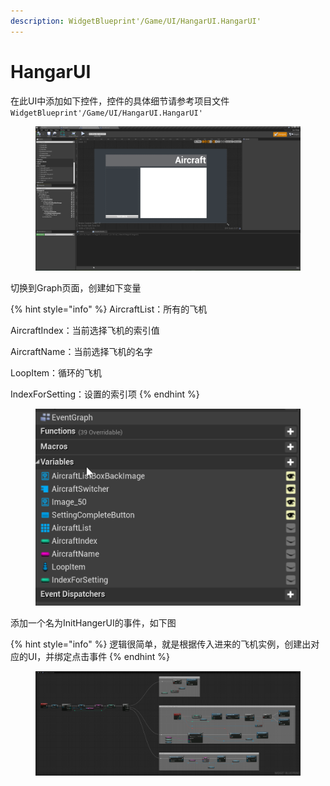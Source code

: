 ```yaml
---
description: WidgetBlueprint'/Game/UI/HangarUI.HangarUI'
---
```


# HangarUI

在此UI中添加如下控件，控件的具体细节请参考项目文件`WidgetBlueprint'/Game/UI/HangarUI.HangarUI'`

<div data-full-width="false">

<figure><img src="../../../.gitbook/assets/image (256).png" alt=""><figcaption></figcaption></figure>

</div>

切换到Graph页面，创建如下变量

{% hint style="info" %}
AircraftList：所有的飞机

AircraftIndex：当前选择飞机的索引值

AircraftName：当前选择飞机的名字

LoopItem：循环的飞机

IndexForSetting：设置的索引项
{% endhint %}

<figure><img src="../../../.gitbook/assets/image (224).png" alt=""><figcaption></figcaption></figure>

添加一个名为InitHangerUI的事件，如下图

{% hint style="info" %}
逻辑很简单，就是根据传入进来的飞机实例，创建出对应的UI，并绑定点击事件
{% endhint %}

<figure><img src="../../../.gitbook/assets/BPGraphScreenshot_2023Y-07M-01D-14h-13m-30s-608_00.png" alt=""><figcaption></figcaption></figure>
